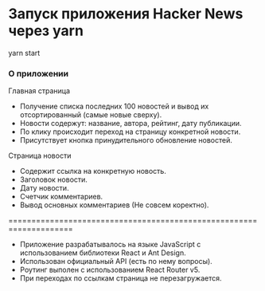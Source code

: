 # Запуск приложения Hacker News через yarn

yarn start

### О приложении

Главная страница

* Получение списка последних 100 новостей и вывод их отсортированный (самые новые сверху).
* Новости содержут: название, автора, рейтинг, дату публикации.
* По клику происходит переход на страницу конкретной новости.
* Присутствует кнопка принудительного обновление новостей.

Страница новости

* Содержит ссылка на конкретную новость.
* Заголовок новости.
* Дату новости.
* Счетчик комментариев.
* Вывод основных комментариев (Не совсем коректно).

====================================================================

* Приложение разрабатывалось на языке JavaScript с использованием библиотеки React и Ant Design.
* Использован официальный API (есть по нему вопросы).
* Роутинг выполен с использованием React Router v5.
* При переходах по ссылкам страница не перезагружается.







